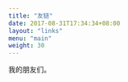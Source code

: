```yaml
---
title: "友链"
date: 2017-08-31T17:34:34+08:00
layout: "links"
menu: "main"
weight: 30
---
```


我的朋友们。


